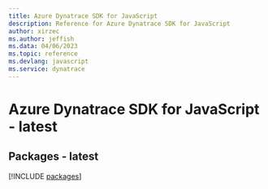 ```yaml
---
title: Azure Dynatrace SDK for JavaScript
description: Reference for Azure Dynatrace SDK for JavaScript
author: xirzec
ms.author: jeffish
ms.data: 04/06/2023
ms.topic: reference
ms.devlang: javascript
ms.service: dynatrace
---
```

# Azure Dynatrace SDK for JavaScript - latest
## Packages - latest
[!INCLUDE [packages](dynatrace-index.md)]